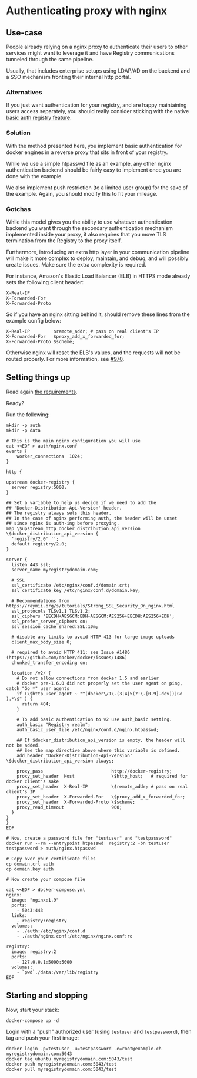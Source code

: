 <!--[metadata]>
+++
title = "Authenticating proxy with nginx"
description = "Restricting access to your registry using a nginx proxy"
keywords = ["registry, on-prem, images, tags, repository, distribution, nginx, proxy, authentication, TLS, recipe, advanced"]
+++
<![end-metadata]-->

# Authenticating proxy with nginx


## Use-case

People already relying on a nginx proxy to authenticate their users to other services might want to leverage it and have Registry communications tunneled through the same pipeline.

Usually, that includes enterprise setups using LDAP/AD on the backend and a SSO mechanism fronting their internal http portal.

### Alternatives

If you just want authentication for your registry, and are happy maintaining users access separately, you should really consider sticking with the native [basic auth registry feature](deploying.md#native-basic-auth).

### Solution

With the method presented here, you implement basic authentication for docker engines in a reverse proxy that sits in front of your registry.

While we use a simple htpasswd file as an example, any other nginx authentication backend should be fairly easy to implement once you are done with the example.

We also implement push restriction (to a limited user group) for the sake of the example. Again, you should modify this to fit your mileage.

### Gotchas

While this model gives you the ability to use whatever authentication backend you want through the secondary authentication mechanism implemented inside your proxy, it also requires that you move TLS termination from the Registry to the proxy itself.

Furthermore, introducing an extra http layer in your communication pipeline will make it more complex to deploy, maintain, and debug, and will possibly create issues. Make sure the extra complexity is required.

For instance, Amazon's Elastic Load Balancer (ELB) in HTTPS mode already sets the following client header:

```
X-Real-IP
X-Forwarded-For
X-Forwarded-Proto
```

So if you have an nginx sitting behind it, should remove these lines from the example config below:

```
X-Real-IP         $remote_addr; # pass on real client's IP
X-Forwarded-For   $proxy_add_x_forwarded_for;
X-Forwarded-Proto $scheme;
```

Otherwise nginx will reset the ELB's values, and the requests will not be routed properly. For more information, see [#970](https://github.com/docker/distribution/issues/970).

## Setting things up

Read again [the requirements](recipes.md#requirements).

Ready?

Run the following:

```
mkdir -p auth
mkdir -p data

# This is the main nginx configuration you will use
cat <<EOF > auth/nginx.conf
events {
    worker_connections  1024;
}

http {

upstream docker-registry {
  server registry:5000;
}

## Set a variable to help us decide if we need to add the
## 'Docker-Distribution-Api-Version' header.
## The registry always sets this header.
## In the case of nginx performing auth, the header will be unset
## since nginx is auth-ing before proxying.
map \$upstream_http_docker_distribution_api_version \$docker_distribution_api_version {
  'registry/2.0' '';
  default registry/2.0;
}

server {
  listen 443 ssl;
  server_name myregistrydomain.com;

  # SSL
  ssl_certificate /etc/nginx/conf.d/domain.crt;
  ssl_certificate_key /etc/nginx/conf.d/domain.key;

  # Recommendations from https://raymii.org/s/tutorials/Strong_SSL_Security_On_nginx.html
  ssl_protocols TLSv1.1 TLSv1.2;
  ssl_ciphers 'EECDH+AESGCM:EDH+AESGCM:AES256+EECDH:AES256+EDH';
  ssl_prefer_server_ciphers on;
  ssl_session_cache shared:SSL:10m;

  # disable any limits to avoid HTTP 413 for large image uploads
  client_max_body_size 0;

  # required to avoid HTTP 411: see Issue #1486 (https://github.com/docker/docker/issues/1486)
  chunked_transfer_encoding on;

  location /v2/ {
    # Do not allow connections from docker 1.5 and earlier
    # docker pre-1.6.0 did not properly set the user agent on ping, catch "Go *" user agents
    if (\$http_user_agent ~ "^(docker\/1\.(3|4|5(?!\.[0-9]-dev))|Go ).*\$" ) {
      return 404;
    }

    # To add basic authentication to v2 use auth_basic setting.
    auth_basic "Registry realm";
    auth_basic_user_file /etc/nginx/conf.d/nginx.htpasswd;

    ## If $docker_distribution_api_version is empty, the header will not be added.
    ## See the map directive above where this variable is defined.
    add_header 'Docker-Distribution-Api-Version' \$docker_distribution_api_version always;

    proxy_pass                          http://docker-registry;
    proxy_set_header  Host              \$http_host;   # required for docker client's sake
    proxy_set_header  X-Real-IP         \$remote_addr; # pass on real client's IP
    proxy_set_header  X-Forwarded-For   \$proxy_add_x_forwarded_for;
    proxy_set_header  X-Forwarded-Proto \$scheme;
    proxy_read_timeout                  900;
  }
}
}
EOF

# Now, create a password file for "testuser" and "testpassword"
docker run --rm --entrypoint htpasswd  registry:2 -bn testuser testpassword > auth/nginx.htpasswd

# Copy over your certificate files
cp domain.crt auth
cp domain.key auth

# Now create your compose file

cat <<EOF > docker-compose.yml
nginx:
  image: "nginx:1.9"
  ports:
    - 5043:443
  links:
    - registry:registry
  volumes:
    - ./auth:/etc/nginx/conf.d
    - ./auth/nginx.conf:/etc/nginx/nginx.conf:ro

registry:
  image: registry:2
  ports:
    - 127.0.0.1:5000:5000
  volumes:
    - `pwd`./data:/var/lib/registry
EOF
```

## Starting and stopping

Now, start your stack:

    docker-compose up -d

Login with a "push" authorized user (using `testuser` and `testpassword`), then tag and push your first image:

    docker login -p=testuser -u=testpassword -e=root@example.ch myregistrydomain.com:5043
    docker tag ubuntu myregistrydomain.com:5043/test
    docker push myregistrydomain.com:5043/test
    docker pull myregistrydomain.com:5043/test
